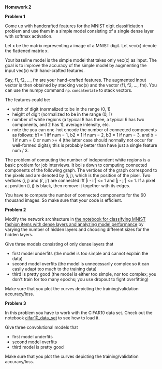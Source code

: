**Homework 2**

**Problem 1**

Come up with handcrafted features for the MNIST digit classificiation problem and use them in a simple model consisting of a single dense layer with softmax activation. 

Let x be the matrix representing a image of a MNIST digit.  Let vec(x) denote the flattened matrix x.

Your baseline model is the simple model that takes only vec(x) as input. The goal is to improve the accuracy of the simple model by augmenting the input vec(x) with hand-crafted features.  

Say, f1, f2, ..., fm are your hand-crafted features. The augmented input vector is then obtained by stacking vec(x) and the vector (f1, f2, ..., fm).  You can use the numpy command ```np.concatentate``` to stack vectors.

The features could be: 

- width of digit (normalized to be in the range (0, 1)
- height of digit (normalized to be in the range (0, 1)
- number of white regions (a typical 8 has three, a typical 6 has two components, and 2 has 1), average intensity, etc. 
- note the you can one-hot encode the number of connected components as follows: b1 = 1 iff num = 1, b2 = 1 if num = 2, b3 = 1 if num = 3, and b = 1 if num = 0 or num >= 4 (the latter case should normally not occur for well-formed digits); this is probably better than have just a single feature num / 3.

The problem of computing the number of independent white regions is a basic problem for job interviews. It boils down to computing connected components of the following graph. The vertices of the graph correspond to the pixels and are denoted by (i, j), which is the position of the pixel. Two vertices (i, j) and (i', j') are connected iff |i - i'| <= 1 and |j - j'| <= 1.  If a pixel at position (i, j) is black, then remove it together with its edges.

You have to compute the number of connected components for the 60 thousand images. So make sure that your code is efficient.

**Problem 2**

Modify the network architecture in [the notebook for classifying MNIST fashion items with dense layers and analyzing model performance](
https://colab.research.google.com/drive/1TTO7P5GTmsHhIt_YGqZYyw4KGBCnjqyW) by varying the number of hidden layers and choosing different sizes for the hidden layers.

Give three models consisting of only dense layers that 

- first model underfits (the model is too simple and cannot explain the data)
- second model overfits (the model is unnecessarily complex so it can easily adapt too much to the training data)
- third is pretty good (the model is either too simple, nor too complex; you don't train for too many epochs; you use dropout to fight overfitting)

Make sure that you plot the curves depicting the training/validation accuracy/loss.

**Problem 3**

In this problem you have to work with the CIFAR10 data set. Check out the notebook [cifar10_data_set](https://colab.research.google.com/drive/1LZZviWOzvchcXRdZi2IBx3KOpQOzLalf) to see how to load it.

Give three convolutional models that 

- first model underfits
- second model overfits
- third model is pretty good

Make sure that you plot the curves depicting the training/validation accuracy/loss.
